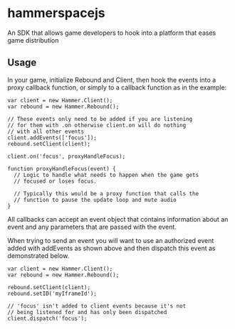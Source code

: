 # hammerspacejs
An SDK that allows game developers to hook into a platform that eases game distribution

## Usage

In your game, initialize Rebound and Client, then hook the events into a proxy callback function, or simply to a callback function as in the example:

```
var client = new Hammer.Client();
var rebound = new Hammer.Rebound();

// These events only need to be added if you are listening
// for them with .on otherwise client.on will do nothing
// with all other events
client.addEvents(['focus']);
rebound.setClient(client);

client.on('focus', proxyHandleFocus);

function proxyHandleFocus(event) {
  // Logic to handle what needs to happen when the game gets
  // focused or loses focus.

  // Typically this would be a proxy function that calls the
  // function to pause the update loop and mute audio
}

```

All callbacks can accept an event object that contains information about an event and any parameters that are passed with the event.

When trying to send an event you will want to use an authorized event added with addEvents as shown above and then dispatch this event as demonstrated below.

```
var client = new Hammer.Client();
var rebound = new Hammer.Rebound();

rebound.setClient(client);
rebound.setID('myIframeId');

// 'focus' isn't added to client events because it's not
// being listened for and has only been dispatched
client.dispatch('focus');

```
